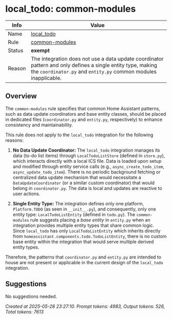 # local_todo: common-modules

| Info   | Value                                                                    |
|--------|--------------------------------------------------------------------------|
| Name   | [local_todo](https://www.home-assistant.io/integrations/local_todo/) |
| Rule   | [common-modules](https://developers.home-assistant.io/docs/core/integration-quality-scale/rules/common-modules)                                                     |
| Status | **exempt**                                       |
| Reason | The integration does not use a data update coordinator pattern and only defines a single entity type, making the `coordinator.py` and `entity.py` common modules inapplicable. |

## Overview

The `common-modules` rule specifies that common Home Assistant patterns, such as data update coordinators and base entity classes, should be placed in dedicated files (`coordinator.py` and `entity.py`, respectively) to enhance consistency and maintainability.

This rule does not apply to the `local_todo` integration for the following reasons:

1.  **No Data Update Coordinator:** The `local_todo` integration manages its data (to-do list items) through `LocalTodoListStore` (defined in `store.py`), which interacts directly with a local ICS file. Data is loaded upon setup and modified through entity service calls (e.g., `async_create_todo_item`, `async_update_todo_item`). There is no periodic background fetching or centralized data update mechanism that would necessitate a `DataUpdateCoordinator` (or a similar custom coordinator) that would belong in `coordinator.py`. The data is local and updates are reactive to user actions.

2.  **Single Entity Type:** The integration defines only one platform, `Platform.TODO` (as seen in `__init__.py`), and consequently, only one entity type: `LocalTodoListEntity` (defined in `todo.py`). The `common-modules` rule suggests placing a *base entity* in `entity.py` when an integration provides multiple entity types that share common logic. Since `local_todo` has only `LocalTodoListEntity` which inherits directly from `homeassistant.components.todo.TodoListEntity`, there is no custom base entity within the integration that would serve multiple derived entity types.

Therefore, the patterns that `coordinator.py` and `entity.py` are intended to house are not present or applicable in the current design of the `local_todo` integration.

## Suggestions

No suggestions needed.

_Created at 2025-05-28 23:27:10. Prompt tokens: 4983, Output tokens: 526, Total tokens: 7613_
